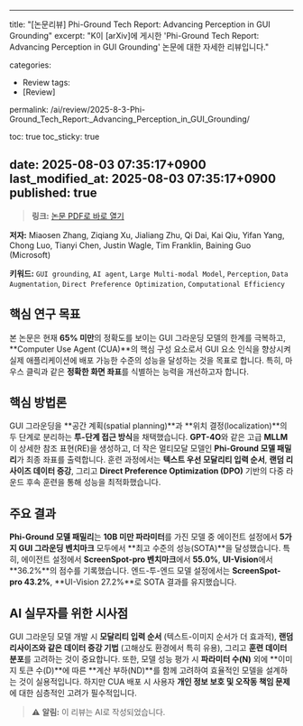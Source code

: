 
---
title: "[논문리뷰] Phi-Ground Tech Report: Advancing Perception in GUI Grounding"
excerpt: "K이 [arXiv]에 게시한 'Phi-Ground Tech Report: Advancing Perception in GUI Grounding' 논문에 대한 자세한 리뷰입니다."

categories:
  - Review
tags:
  - [Review]

permalink: /ai/review/2025-8-3-Phi-Ground_Tech_Report:_Advancing_Perception_in_GUI_Grounding/

toc: true
toc_sticky: true

date: 2025-08-03 07:35:17+0900
last_modified_at: 2025-08-03 07:35:17+0900
published: true
---
> **링크:** [논문 PDF로 바로 열기](https://arxiv.org/abs/2507.23779)

**저자:** Miaosen Zhang, Ziqiang Xu, Jialiang Zhu, Qi Dai, Kai Qiu, Yifan Yang, Chong Luo, Tianyi Chen, Justin Wagle, Tim Franklin, Baining Guo (Microsoft)

**키워드:** `GUI grounding`, `AI agent`, `Large Multi-modal Model`, `Perception`, `Data Augmentation`, `Direct Preference Optimization`, `Computational Efficiency`

## 핵심 연구 목표
본 논문은 현재 **65% 미만**의 정확도를 보이는 GUI 그라운딩 모델의 한계를 극복하고, **Computer Use Agent (CUA)**의 핵심 구성 요소로서 GUI 요소 인식을 향상시켜 실제 애플리케이션에 배포 가능한 수준의 성능을 달성하는 것을 목표로 합니다. 특히, 마우스 클릭과 같은 **정확한 화면 좌표**를 식별하는 능력을 개선하고자 합니다.

## 핵심 방법론
GUI 그라운딩을 **공간 계획(spatial planning)**과 **위치 결정(localization)**의 두 단계로 분리하는 **투-단계 접근 방식**을 채택했습니다. **GPT-4O**와 같은 고급 **MLLM**이 상세한 참조 표현(RE)을 생성하고, 더 작은 멀티모달 모델인 **Phi-Ground 모델 패밀리**가 최종 좌표를 출력합니다. 훈련 과정에서는 **텍스트 우선 모달리티 입력 순서**, **랜덤 리사이즈 데이터 증강**, 그리고 **Direct Preference Optimization (DPO)** 기반의 다중 라운드 후속 훈련을 통해 성능을 최적화했습니다.

## 주요 결과
**Phi-Ground 모델 패밀리**는 **10B 미만 파라미터**를 가진 모델 중 에이전트 설정에서 **5가지 GUI 그라운딩 벤치마크** 모두에서 **최고 수준의 성능(SOTA)**을 달성했습니다. 특히, 에이전트 설정에서 **ScreenSpot-pro 벤치마크**에서 **55.0%**, **UI-Vision**에서 **36.2%**의 점수를 기록했습니다. 엔드-투-엔드 모델 설정에서는 **ScreenSpot-pro 43.2%**, **UI-Vision 27.2%**로 SOTA 결과를 유지했습니다.

## AI 실무자를 위한 시사점
GUI 그라운딩 모델 개발 시 **모달리티 입력 순서** (텍스트-이미지 순서가 더 효과적), **랜덤 리사이즈와 같은 데이터 증강 기법** (고해상도 환경에서 특히 유용), 그리고 **훈련 데이터 분포**를 고려하는 것이 중요합니다. 또한, 모델 성능 평가 시 **파라미터 수(N)** 외에 **이미지 토큰 수(D)**에 따른 **계산 부하(ND)**를 함께 고려하여 효율적인 모델을 설계하는 것이 실용적입니다. 하지만 CUA 배포 시 사용자 **개인 정보 보호 및 오작동 책임 문제**에 대한 심층적인 고려가 필수적입니다.

> ⚠️ **알림:** 이 리뷰는 AI로 작성되었습니다.
